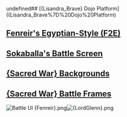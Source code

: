 undefined## [(Lisandra_Brave} Dojo Platform]((Lisandra_Brave%7D%20Dojo%20Platform)

## [Fenreir's Egyptian-Style (F2E)](Fenreir's%20Egyptian-Style%20(F2E))

## [Sokaballa's Battle Screen](Sokaballa's%20Battle%20Screen)

## [{Sacred War} Backgrounds](%7BSacred%20War%7D%20Backgrounds)

## [{Sacred War} Battle Frames](%7BSacred%20War%7D%20Battle%20Frames)

![Battle UI {Fenreir}.png](https://raw.githubusercontent.com/Klokinator/FE-Repo/main/BGs,%20Interface%20Elements/Battle%20Frames%20&%20Backgrounds/Battle%20UI%20%7BFenreir%7D.png "Battle UI {Fenreir}.png")![{LordGlenn}.png](https://raw.githubusercontent.com/Klokinator/FE-Repo/main/BGs,%20Interface%20Elements/Battle%20Frames%20&%20Backgrounds/%7BLordGlenn%7D.png "{LordGlenn}.png")